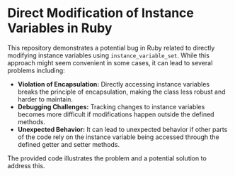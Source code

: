 # Direct Modification of Instance Variables in Ruby

This repository demonstrates a potential bug in Ruby related to directly modifying instance variables using `instance_variable_set`.  While this approach might seem convenient in some cases, it can lead to several problems including:

* **Violation of Encapsulation:** Directly accessing instance variables breaks the principle of encapsulation, making the class less robust and harder to maintain.
* **Debugging Challenges:**  Tracking changes to instance variables becomes more difficult if modifications happen outside the defined methods.
* **Unexpected Behavior:** It can lead to unexpected behavior if other parts of the code rely on the instance variable being accessed through the defined getter and setter methods.

The provided code illustrates the problem and a potential solution to address this.
